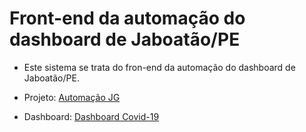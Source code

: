 # Front-end da automação do dashboard de Jaboatão/PE

- Este sistema se trata do fron-end da automação do dashboard de Jaboatão/PE.

- Projeto: [Automação JG](http://jgpac.tecgeobr.com.br/admin/login)
- Dashboard: [Dashboard Covid-19](https://experience.arcgis.com/experience/52982a847c4b4733a725797a58947e33/?draft=true)
